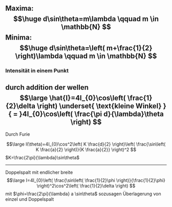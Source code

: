 Maxima:
$$\huge
d\sin\theta=m\lambda \qquad m \in \mathbb{N}
$$
Minima:
$$\huge
d\sin\theta=\left( m+\frac{1}{2} \right)\lambda \qquad m \in \mathbb{N}
$$
---
### Intensität in einem Punkt
durch addition der wellen
$$\large
\hat{I}=4I_{0}\cos\left( \frac{1}{2}\delta \right) \underset{ \text{kleine Winkel} }{ = }4I_{0}\cos\left( \frac{\pi d}{\lambda}\theta \right)
$$
---
Durch Furie

$$\large
I(\theta)=4I_{0}\cos^2\left( K \frac{d}{2} \right)\left( \frac{\sin\left( K \frac{a}{2} \right)}{K \frac{a}{2}} \right)^2
$$
$K=\frac{2\pi}{\lambda}\sin\theta$

---
Doppelspalt mit endlicher breite 
$$\large
I=4I_{0}\left( \frac{\sin\left( \frac{1}{2}\phi \right)}{\frac{1}{2}\phi} \right)^2\cos^2\left( \frac{1}{2}\delta \right)
$$
mit $\phi=\frac{2\pi}{\lambda} a \sin\theta$ sozusagen Überlagerung von einzel und Doppelspalt

